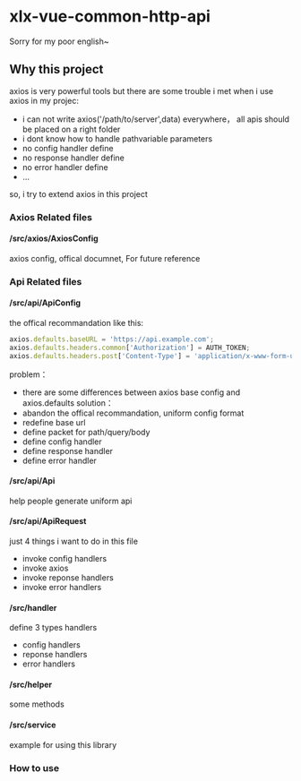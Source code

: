 
# xlx-vue-common-http-api

Sorry for my poor english~

## Why this project
axios is very powerful tools 
but there are some trouble i met when i use axios in my projec:
- i can not write axios('/path/to/server',data) everywhere， all apis should be placed on a right folder
- i dont know how to handle pathvariable parameters
- no config handler define
- no response handler define
- no error handler define
- ...

so, i try to extend axios in this project

### Axios Related files

#### /src/axios/AxiosConfig
axios config, offical documnet, For future reference

### Api Related files



#### /src/api/ApiConfig
the offical recommandation like this: 
```js
axios.defaults.baseURL = 'https://api.example.com';
axios.defaults.headers.common['Authorization'] = AUTH_TOKEN;
axios.defaults.headers.post['Content-Type'] = 'application/x-www-form-urlencoded';
```
problem：
- there are some differences between axios base config and axios.defaults
solution：
- abandon the offical recommandation, uniform config format
- redefine base url
- define packet for path/query/body
- define config handler
- define response handler
- define error handler

#### /src/api/Api
help people generate uniform api


#### /src/api/ApiRequest
just 4 things i want to do in this file
- invoke config handlers
- invoke axios
- invoke reponse handlers
- invoke error handlers


#### /src/handler
define 3 types handlers
- config handlers
- reponse handlers
- error handlers

#### /src/helper
some methods


#### /src/service

example for using this library


### How to use





